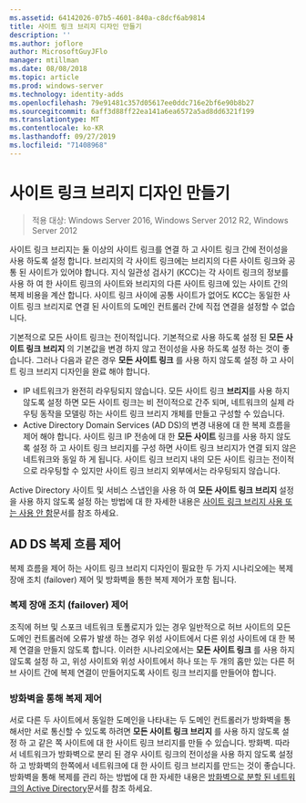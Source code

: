 ```yaml
---
ms.assetid: 64142026-07b5-4601-840a-c8dcf6ab9814
title: 사이트 링크 브리지 디자인 만들기
description: ''
ms.author: joflore
author: MicrosoftGuyJFlo
manager: mtillman
ms.date: 08/08/2018
ms.topic: article
ms.prod: windows-server
ms.technology: identity-adds
ms.openlocfilehash: 79e91481c357d05617ee0ddc716e2bf6e90b8b27
ms.sourcegitcommit: 6aff3d88ff22ea141a6ea6572a5ad8dd6321f199
ms.translationtype: MT
ms.contentlocale: ko-KR
ms.lasthandoff: 09/27/2019
ms.locfileid: "71408968"
---
```

# <a name="creating-a-site-link-bridge-design"></a>사이트 링크 브리지 디자인 만들기

>적용 대상: Windows Server 2016, Windows Server 2012 R2, Windows Server 2012

사이트 링크 브리지는 둘 이상의 사이트 링크를 연결 하 고 사이트 링크 간에 전이성을 사용 하도록 설정 합니다. 브리지의 각 사이트 링크에는 브리지의 다른 사이트 링크와 공통 된 사이트가 있어야 합니다. 지식 일관성 검사기 (KCC)는 각 사이트 링크의 정보를 사용 하 여 한 사이트 링크의 사이트와 브리지의 다른 사이트 링크에 있는 사이트 간의 복제 비용을 계산 합니다. 사이트 링크 사이에 공통 사이트가 없어도 KCC는 동일한 사이트 링크 브리지로 연결 된 사이트의 도메인 컨트롤러 간에 직접 연결을 설정할 수 없습니다.  
  
기본적으로 모든 사이트 링크는 전이적입니다. 기본적으로 사용 하도록 설정 된 **모든 사이트 링크 브리지** 의 기본값을 변경 하지 않고 전이성을 사용 하도록 설정 하는 것이 좋습니다. 그러나 다음과 같은 경우 **모든 사이트 링크** 를 사용 하지 않도록 설정 하 고 사이트 링크 브리지 디자인을 완료 해야 합니다.  

- IP 네트워크가 완전히 라우팅되지 않습니다. 모든 사이트 링크 **브리지**를 사용 하지 않도록 설정 하면 모든 사이트 링크는 비 전이적으로 간주 되며, 네트워크의 실제 라우팅 동작을 모델링 하는 사이트 링크 브리지 개체를 만들고 구성할 수 있습니다.  
- Active Directory Domain Services (AD DS)의 변경 내용에 대 한 복제 흐름을 제어 해야 합니다. 사이트 링크 IP 전송에 대 한 **모든 사이트** 링크를 사용 하지 않도록 설정 하 고 사이트 링크 브리지를 구성 하면 사이트 링크 브리지가 연결 되지 않은 네트워크와 동일 하 게 됩니다. 사이트 링크 브리지 내의 모든 사이트 링크는 전이적으로 라우팅할 수 있지만 사이트 링크 브리지 외부에서는 라우팅되지 않습니다.  

Active Directory 사이트 및 서비스 스냅인을 사용 하 여 **모든 사이트 링크 브리지** 설정을 사용 하지 않도록 설정 하는 방법에 대 한 자세한 내용은 [사이트 링크 브리지 사용 또는 사용 안 함](https://go.microsoft.com/fwlink/?LinkId=107073)문서를 참조 하세요.  
  
## <a name="controlling-ad-ds-replication-flow"></a>AD DS 복제 흐름 제어

복제 흐름을 제어 하는 사이트 링크 브리지 디자인이 필요한 두 가지 시나리오에는 복제 장애 조치 (failover) 제어 및 방화벽을 통한 복제 제어가 포함 됩니다.  
  
### <a name="controlling-replication-failover"></a>복제 장애 조치 (failover) 제어

조직에 허브 및 스포크 네트워크 토폴로지가 있는 경우 일반적으로 허브 사이트의 모든 도메인 컨트롤러에 오류가 발생 하는 경우 위성 사이트에서 다른 위성 사이트에 대 한 복제 연결을 만들지 않도록 합니다. 이러한 시나리오에서는 **모든 사이트 링크** 를 사용 하지 않도록 설정 하 고, 위성 사이트와 위성 사이트에서 하나 또는 두 개의 홉만 있는 다른 허브 사이트 간에 복제 연결이 만들어지도록 사이트 링크 브리지를 만들어야 합니다.  
  
### <a name="controlling-replication-through-a-firewall"></a>방화벽을 통해 복제 제어

서로 다른 두 사이트에서 동일한 도메인을 나타내는 두 도메인 컨트롤러가 방화벽을 통해서만 서로 통신할 수 있도록 하려면 **모든 사이트 링크 브리지** 를 사용 하지 않도록 설정 하 고 같은 쪽 사이트에 대 한 사이트 링크 브리지를 만들 수 있습니다. 방화벽. 따라서 네트워크가 방화벽으로 분리 된 경우 사이트 링크의 전이성을 사용 하지 않도록 설정 하 고 방화벽의 한쪽에서 네트워크에 대 한 사이트 링크 브리지를 만드는 것이 좋습니다. 방화벽을 통해 복제를 관리 하는 방법에 대 한 자세한 내용은 [방화벽으로 분할 된 네트워크의 Active Directory](https://go.microsoft.com/fwlink/?LinkId=107074)문서를 참조 하세요.
